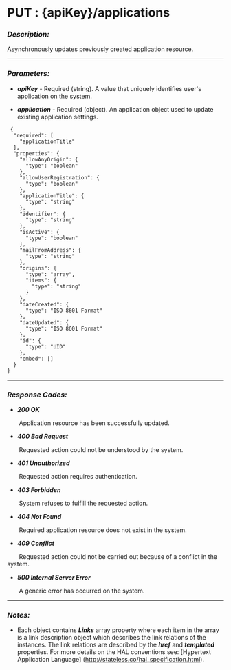 
# PUT : {apiKey}/applications 

### *Description:* 
Asynchronously updates previously created application resource. 



* * *
### *Parameters:*


- ***apiKey*** - Required (string). A value that uniquely identifies user&#39;s application on the system. 


- ***application*** - Required (object). An application object used to update existing application settings. 

```
 {
  "required": [
    "applicationTitle"
  ],
  "properties": {
    "allowAnyOrigin": {
      "type": "boolean"
    },
    "allowUserRegistration": {
      "type": "boolean"
    },
    "applicationTitle": {
      "type": "string"
    },
    "identifier": {
      "type": "string"
    },
    "isActive": {
      "type": "boolean"
    },
    "mailFromAddress": {
      "type": "string"
    },
    "origins": {
      "type": "array",
      "items": {
        "type": "string"
      }
    },
    "dateCreated": {
      "type": "ISO 8601 Format"
    },
    "dateUpdated": {
      "type": "ISO 8601 Format"
    },
    "id": {
      "type": "UID"
    },
    "embed": []
  }
} 

```

* * *
### *Response Codes:*


- ***200  OK*** 

&nbsp;&nbsp;&nbsp;&nbsp;&nbsp;&nbsp; Application resource has been successfully updated. 


- ***400  Bad Request*** 

&nbsp;&nbsp;&nbsp;&nbsp;&nbsp;&nbsp; Requested action could not be understood by the system. 


- ***401  Unauthorized*** 

&nbsp;&nbsp;&nbsp;&nbsp;&nbsp;&nbsp; Requested action requires authentication. 


- ***403  Forbidden*** 

&nbsp;&nbsp;&nbsp;&nbsp;&nbsp;&nbsp; System refuses to fulfill the requested action. 


- ***404  Not Found*** 

&nbsp;&nbsp;&nbsp;&nbsp;&nbsp;&nbsp; Required application resource does not exist in the system. 


- ***409  Conflict*** 

&nbsp;&nbsp;&nbsp;&nbsp;&nbsp;&nbsp; Requested action could not be carried out because of a conflict in the system. 


- ***500  Internal Server Error*** 

&nbsp;&nbsp;&nbsp;&nbsp;&nbsp;&nbsp; A generic error has occurred on the system. 



* * *
### *Notes:* 
- Each object contains ***Links*** array property where each item in the array is a link description object which describes the link relations of the instances. The link relations are described by the ***href*** and ***templated*** properties. For more details on the HAL conventions see: [Hypertext Application Language] (http://stateless.co/hal_specification.html).

